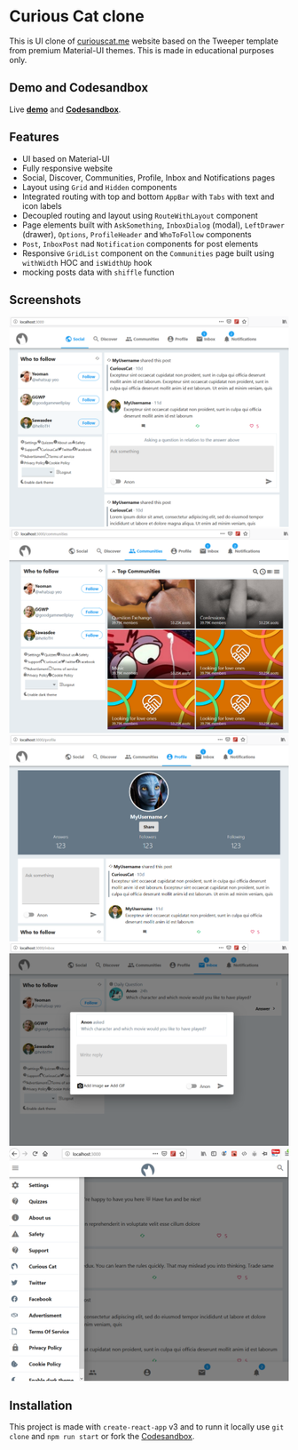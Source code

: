 # Curious Cat clone

This is UI clone of [curiouscat.me](http://curiouscat.me) website based on the Tweeper template from premium Material-UI themes. This is made in educational purposes only.

## Demo and Codesandbox

Live **[demo]()** and **[Codesandbox](https://codesandbox.io/s/github/nemanjam/curious-cat)**.

## Features

* UI based on Material-UI
* Fully responsive website
* Social, Discover, Communities, Profile, Inbox and Notifications pages
* Layout using `Grid` and `Hidden` components
* Integrated routing with top and bottom `AppBar` with `Tabs` with text and icon labels
* Decoupled routing and layout using `RouteWithLayout` component
* Page elements built with `AskSomething`, `InboxDialog` (modal), `LeftDrawer` (drawer), `Options`, `ProfileHeader` and `WhoToFollow` components
* `Post`, `InboxPost` nad `Notification` components for post elements
* Responsive `GridList` component on the `Communities` page built using `withWidth` HOC and `isWidthUp` hook
* mocking posts data with `shiffle` function
  
  
## Screenshots  

![Screenshot1](/screenshots/Screenshot_1.png)
![Screenshot2](/screenshots/Screenshot_2.png)
![Screenshot3](/screenshots/Screenshot_3.png)
![Screenshot4](/screenshots/Screenshot_4.png)
![Screenshot5](/screenshots/Screenshot_5.png)
  

## Installation
  
This project is made with `create-react-app` v3 and to runn it locally use `git clone` and `npm run start` or fork the [Codesandbox]().